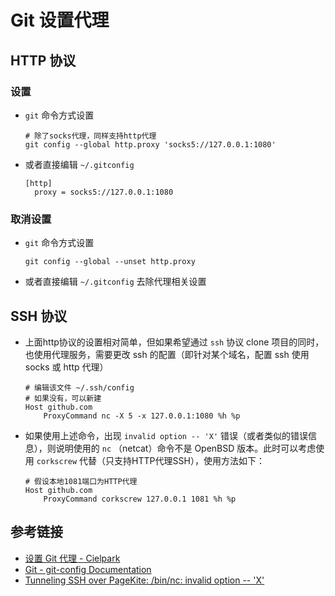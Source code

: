 # Git 设置代理

## HTTP 协议

### 设置

* `git` 命令方式设置
    ```shell
    # 除了socks代理，同样支持http代理
    git config --global http.proxy 'socks5://127.0.0.1:1080'
    ```

* 或者直接编辑 `~/.gitconfig`
    ```config
    [http]
      proxy = socks5://127.0.0.1:1080
    ```

### 取消设置

* `git` 命令方式设置

    ```shell
    git config --global --unset http.proxy
    ```

* 或者直接编辑 `~/.gitconfig` 去除代理相关设置

## SSH 协议

* 上面http协议的设置相对简单，但如果希望通过 `ssh` 协议 clone 项目的同时，也使用代理服务，需要更改 ssh 的配置（即针对某个域名，配置 ssh 使用 socks 或 http 代理）

    ```
    # 编辑该文件 ~/.ssh/config
    # 如果没有，可以新建
    Host github.com
        ProxyCommand nc -X 5 -x 127.0.0.1:1080 %h %p
    ```

* 如果使用上述命令，出现 `invalid option -- 'X'` 错误（或者类似的错误信息），则说明使用的 `nc` （netcat）命令不是 OpenBSD 版本。此时可以考虑使用 `corkscrew` 代替（只支持HTTP代理SSH），使用方法如下：

    ```
    # 假设本地1081端口为HTTP代理
    Host github.com
        ProxyCommand corkscrew 127.0.0.1 1081 %h %p
    ```

## 参考链接

* [设置 Git 代理 - Cielpark](https://imciel.com/2016/06/28/git-proxy/)
* [Git - git-config Documentation](https://git-scm.com/docs/git-config)
* [Tunneling SSH over PageKite: /bin/nc: invalid option -- 'X'](https://pagekite.net/wiki/Howto/SshOverPageKite/#wrongnetcat)
